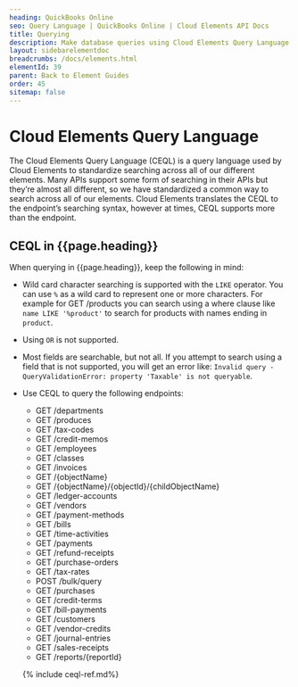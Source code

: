 ```yaml
---
heading: QuickBooks Online
seo: Query Language | QuickBooks Online | Cloud Elements API Docs
title: Querying
description: Make database queries using Cloud Elements Query Language.
layout: sidebarelementdoc
breadcrumbs: /docs/elements.html
elementId: 39
parent: Back to Element Guides
order: 45
sitemap: false
---
```


# Cloud Elements Query Language

The Cloud Elements Query Language (CEQL) is a query language used by Cloud Elements to standardize searching across all of our different elements. Many APIs support some form of searching in their APIs but they’re almost all different, so we have standardized a common way to search across all of our elements. Cloud Elements translates the CEQL to the endpoint’s searching syntax, however at times, CEQL supports more than the endpoint.

## CEQL in {{page.heading}}

When querying in {{page.heading}}, keep the following in mind:

* Wild card character searching is supported with the `LIKE` operator. You can use `%` as a wild card to represent one or more characters. For example for GET /products you can search using a where clause like `name LIKE '%product'` to search for products with names ending in `product`.
* Using `OR` is not supported.
* Most fields are searchable, but not all. If you attempt to search using a field that is not supported, you will get an error like: `Invalid query - QueryValidationError: property 'Taxable' is not queryable`.
* Use CEQL to query the following endpoints:
  * GET /departments
  * GET /produces
  * GET /tax-codes
  * GET /credit-memos
  * GET /employees
  * GET /classes
  * GET /invoices
  * GET /{objectName}
  * GET /{objectName}/{objectId}/{childObjectName}
  * GET /ledger-accounts
  * GET /vendors
  * GET /payment-methods
  * GET /bills
  * GET /time-activities
  * GET /payments
  * GET /refund-receipts
  * GET /purchase-orders
  * GET /tax-rates
  * POST /bulk/query
  * GET /purchases
  * GET /credit-terms
  * GET /bill-payments
  * GET /customers
  * GET /vendor-credits
  * GET /journal-entries
  * GET /sales-receipts
  * GET /reports/{reportId}


  {% include ceql-ref.md%}
